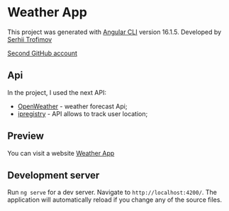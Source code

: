 # Weather App

This project was generated with [Angular CLI](https://github.com/angular/angular-cli) version 16.1.5.
Developed by [Serhii Trofimov](https://github.com/trofimov-s?tab=repositories)

[Second GitHub account](https://github.com/sergei-trofimov?tab=repositories)

## Api
In the project, I used the next API:
 - [OpenWeather](https://openweathermap.org/) - weather forecast Api;
 - [ipregistry](https://ipregistry.co/) - API allows to track user location;

## Preview
You can visit a website [Weather App](https://st-weather.surge.sh)

## Development server

Run `ng serve` for a dev server. Navigate to `http://localhost:4200/`. The application will automatically reload if you change any of the source files.
